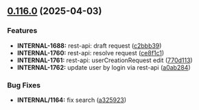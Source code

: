 ## [0.116.0](https://github.com/taskany-inc/crew/compare/v0.115.0...v0.116.0) (2025-04-03)


### Features

* **INTERNAL-1688:** rest-api: draft request ([c2bbb39](https://github.com/taskany-inc/crew/commit/c2bbb39283728924e9e143e39442ffa8441408f7))
* **INTERNAL-1760:** rest-api: resolve request ([ce8f1c1](https://github.com/taskany-inc/crew/commit/ce8f1c1dd7cf63bfaa1e667e82020e159c8157d1))
* **INTERNAL-1761:** rest-api: userCreationRequest edit ([770d113](https://github.com/taskany-inc/crew/commit/770d113734fb4a3c06d89afe5ae4f46121ea3160))
* **INTERNAL-1762:** update user by login via rest-api ([a0ab284](https://github.com/taskany-inc/crew/commit/a0ab28415953581363c51ee3d1a918ce99a16a18))


### Bug Fixes

* **INTERNAL/1164:** fix search ([a325923](https://github.com/taskany-inc/crew/commit/a325923e6eac6354e0ae5e4003a03a812ceb0050))

